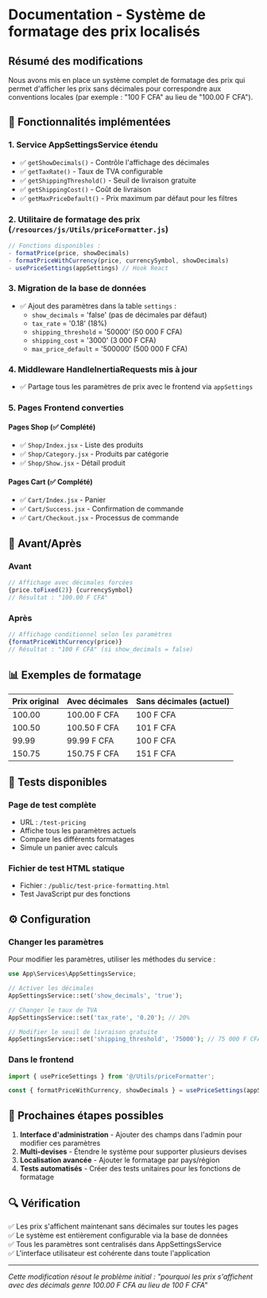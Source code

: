 # Documentation - Système de formatage des prix localisés

## Résumé des modifications

Nous avons mis en place un système complet de formatage des prix qui permet d'afficher les prix sans décimales pour correspondre aux conventions locales (par exemple : "100 F CFA" au lieu de "100.00 F CFA").

## 🚀 Fonctionnalités implémentées

### 1. Service AppSettingsService étendu
- ✅ `getShowDecimals()` - Contrôle l'affichage des décimales
- ✅ `getTaxRate()` - Taux de TVA configurable
- ✅ `getShippingThreshold()` - Seuil de livraison gratuite
- ✅ `getShippingCost()` - Coût de livraison
- ✅ `getMaxPriceDefault()` - Prix maximum par défaut pour les filtres

### 2. Utilitaire de formatage des prix (`/resources/js/Utils/priceFormatter.js`)
```javascript
// Fonctions disponibles :
- formatPrice(price, showDecimals) 
- formatPriceWithCurrency(price, currencySymbol, showDecimals)
- usePriceSettings(appSettings) // Hook React
```

### 3. Migration de la base de données
- ✅ Ajout des paramètres dans la table `settings` :
  - `show_decimals` = 'false' (pas de décimales par défaut)
  - `tax_rate` = '0.18' (18%)
  - `shipping_threshold` = '50000' (50 000 F CFA)
  - `shipping_cost` = '3000' (3 000 F CFA)
  - `max_price_default` = '500000' (500 000 F CFA)

### 4. Middleware HandleInertiaRequests mis à jour
- ✅ Partage tous les paramètres de prix avec le frontend via `appSettings`

### 5. Pages Frontend converties

#### Pages Shop (✅ Complété)
- ✅ `Shop/Index.jsx` - Liste des produits
- ✅ `Shop/Category.jsx` - Produits par catégorie  
- ✅ `Shop/Show.jsx` - Détail produit

#### Pages Cart (✅ Complété)
- ✅ `Cart/Index.jsx` - Panier
- ✅ `Cart/Success.jsx` - Confirmation de commande
- ✅ `Cart/Checkout.jsx` - Processus de commande

## 🔧 Avant/Après

### Avant
```javascript
// Affichage avec décimales forcées
{price.toFixed(2)} {currencySymbol}
// Résultat : "100.00 F CFA"
```

### Après  
```javascript
// Affichage conditionnel selon les paramètres
{formatPriceWithCurrency(price)}
// Résultat : "100 F CFA" (si show_decimals = false)
```

## 📊 Exemples de formatage

| Prix original | Avec décimales | Sans décimales (actuel) |
|---------------|----------------|-------------------------|
| 100.00        | 100.00 F CFA   | 100 F CFA              |
| 100.50        | 100.50 F CFA   | 101 F CFA              |
| 99.99         | 99.99 F CFA    | 100 F CFA              |
| 150.75        | 150.75 F CFA   | 151 F CFA              |

## 🧪 Tests disponibles

### Page de test complète
- URL : `/test-pricing`
- Affiche tous les paramètres actuels
- Compare les différents formatages
- Simule un panier avec calculs

### Fichier de test HTML statique
- Fichier : `/public/test-price-formatting.html`
- Test JavaScript pur des fonctions

## ⚙️ Configuration

### Changer les paramètres
Pour modifier les paramètres, utiliser les méthodes du service :

```php
use App\Services\AppSettingsService;

// Activer les décimales
AppSettingsService::set('show_decimals', 'true');

// Changer le taux de TVA
AppSettingsService::set('tax_rate', '0.20'); // 20%

// Modifier le seuil de livraison gratuite  
AppSettingsService::set('shipping_threshold', '75000'); // 75 000 F CFA
```

### Dans le frontend
```javascript
import { usePriceSettings } from '@/Utils/priceFormatter';

const { formatPriceWithCurrency, showDecimals } = usePriceSettings(appSettings);
```

## 🎯 Prochaines étapes possibles

1. **Interface d'administration** - Ajouter des champs dans l'admin pour modifier ces paramètres
2. **Multi-devises** - Étendre le système pour supporter plusieurs devises
3. **Localisation avancée** - Ajouter le formatage par pays/région
4. **Tests automatisés** - Créer des tests unitaires pour les fonctions de formatage

## 🔍 Vérification

✅ Les prix s'affichent maintenant sans décimales sur toutes les pages  
✅ Le système est entièrement configurable via la base de données  
✅ Tous les paramètres sont centralisés dans AppSettingsService  
✅ L'interface utilisateur est cohérente dans toute l'application  

---

*Cette modification résout le problème initial : "pourquoi les prix s'affichent avec des décimals genre 100.00 F CFA au lieu de 100 F CFA"*